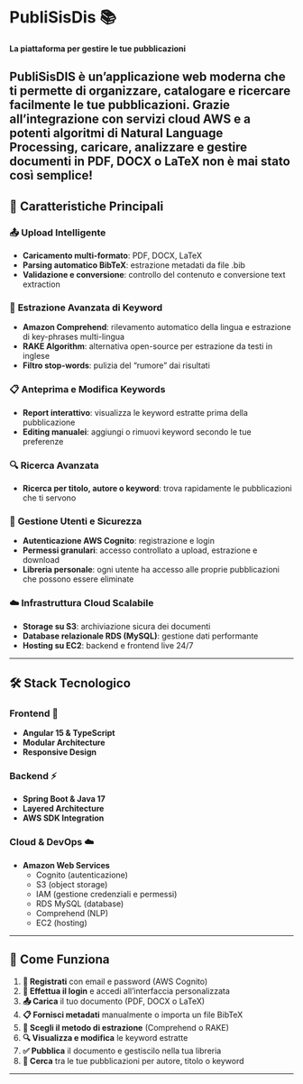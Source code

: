 # PubliSisDis 📚

**La piattaforma per gestire le tue pubblicazioni** 

PubliSisDIS è un’applicazione web moderna che ti permette di organizzare, catalogare e ricercare facilmente le tue pubblicazioni. Grazie all’integrazione con servizi cloud AWS e a potenti algoritmi di Natural Language Processing, caricare, analizzare e gestire documenti in PDF, DOCX o LaTeX non è mai stato così semplice!
---

## 🚀 Caratteristiche Principali

### 📤 **Upload Intelligente**
- **Caricamento multi-formato**: PDF, DOCX, LaTeX
- **Parsing automatico BibTeX**: estrazione metadati da file .bib
- **Validazione e conversione**: controllo del contenuto e conversione text extraction

### 🤖 **Estrazione Avanzata di Keyword**
- **Amazon Comprehend**: rilevamento automatico della lingua e estrazione di key-phrases multi-lingua
- **RAKE Algorithm**: alternativa open-source per estrazione da testi in inglese
- **Filtro stop-words**: pulizia del “rumore” dai risultati

### 📋 **Anteprima e Modifica Keywords**
- **Report interattivo**: visualizza le keyword estratte prima della pubblicazione
- **Editing manualei**: aggiungi o rimuovi keyword secondo le tue preferenze

### 🔍 **Ricerca Avanzata**
- **Ricerca per titolo, autore o keyword**: trova rapidamente le pubblicazioni che ti servono

### 👥 **Gestione Utenti e Sicurezza**
- **Autenticazione AWS Cognito**: registrazione e login
- **Permessi granulari**: accesso controllato a upload, estrazione e download
- **Libreria personale**: ogni utente ha accesso alle proprie pubblicazioni che possono essere eliminate

### ☁️ **Infrastruttura Cloud Scalabile**
- **Storage su S3**: archiviazione sicura dei documenti
- **Database relazionale RDS (MySQL)**: gestione dati performante
- **Hosting su EC2**: backend e frontend live 24/7

---

## 🛠️ Stack Tecnologico

### Frontend 🎨
- **Angular 15  & TypeScript**
- **Modular Architecture**
- **Responsive Design**

### Backend ⚡
- **Spring Boot & Java 17**
- **Layered Architecture**
- **AWS SDK Integration**
  

### Cloud & DevOps ☁️
- **Amazon Web Services**
  - Cognito (autenticazione)
  - S3 (object storage)
  - IAM (gestione credenziali e permessi)
  - RDS MySQL (database)
  - Comprehend (NLP)
  - EC2 (hosting)
  
---

## 🎯 Come Funziona

1. **📝 Registrati** con email e password (AWS Cognito)
2. **🔐 Effettua il login** e accedi all’interfaccia personalizzata
3. **📤 Carica** il tuo documento (PDF, DOCX o LaTeX)
4. **📋 Fornisci metadati** manualmente o importa un file BibTeX
5. **🤖 Scegli il metodo di estrazione** (Comprehend o RAKE)
6. **🔍 Visualizza e modifica** le keyword estratte
7. **✅ Pubblica** il documento e gestiscilo nella tua libreria
8. **🔎 Cerca** tra le tue pubblicazioni per autore, titolo o keyword

---

